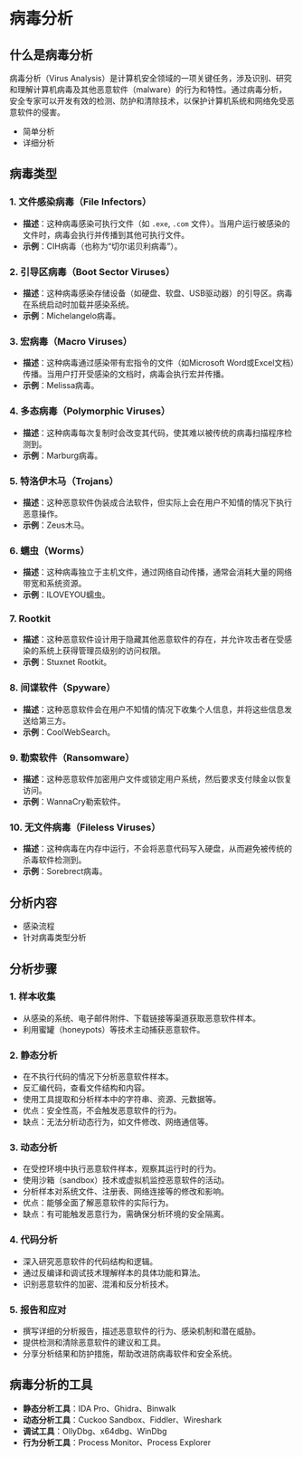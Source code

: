 # 病毒分析

## 什么是病毒分析

病毒分析（Virus Analysis）是计算机安全领域的一项关键任务，涉及识别、研究和理解计算机病毒及其他恶意软件（malware）的行为和特性。通过病毒分析，安全专家可以开发有效的检测、防护和清除技术，以保护计算机系统和网络免受恶意软件的侵害。

- 简单分析
- 详细分析

<DocsAD/>

## 病毒类型

### 1. 文件感染病毒（File Infectors）
- **描述**：这种病毒感染可执行文件（如 `.exe`, `.com` 文件）。当用户运行被感染的文件时，病毒会执行并传播到其他可执行文件。
- **示例**：CIH病毒（也称为“切尔诺贝利病毒”）。

### 2. 引导区病毒（Boot Sector Viruses）
- **描述**：这种病毒感染存储设备（如硬盘、软盘、USB驱动器）的引导区。病毒在系统启动时加载并感染系统。
- **示例**：Michelangelo病毒。

### 3. 宏病毒（Macro Viruses）
- **描述**：这种病毒通过感染带有宏指令的文件（如Microsoft Word或Excel文档）传播。当用户打开受感染的文档时，病毒会执行宏并传播。
- **示例**：Melissa病毒。

### 4. 多态病毒（Polymorphic Viruses）
- **描述**：这种病毒每次复制时会改变其代码，使其难以被传统的病毒扫描程序检测到。
- **示例**：Marburg病毒。

### 5. 特洛伊木马（Trojans）
- **描述**：这种恶意软件伪装成合法软件，但实际上会在用户不知情的情况下执行恶意操作。
- **示例**：Zeus木马。

### 6. 蠕虫（Worms）
- **描述**：这种病毒独立于主机文件，通过网络自动传播，通常会消耗大量的网络带宽和系统资源。
- **示例**：ILOVEYOU蠕虫。

### 7. Rootkit
- **描述**：这种恶意软件设计用于隐藏其他恶意软件的存在，并允许攻击者在受感染的系统上获得管理员级别的访问权限。
- **示例**：Stuxnet Rootkit。

### 8. 间谍软件（Spyware）
- **描述**：这种恶意软件会在用户不知情的情况下收集个人信息，并将这些信息发送给第三方。
- **示例**：CoolWebSearch。

### 9. 勒索软件（Ransomware）
- **描述**：这种恶意软件加密用户文件或锁定用户系统，然后要求支付赎金以恢复访问。
- **示例**：WannaCry勒索软件。

### 10. 无文件病毒（Fileless Viruses）
- **描述**：这种病毒在内存中运行，不会将恶意代码写入硬盘，从而避免被传统的杀毒软件检测到。
- **示例**：Sorebrect病毒。

## 分析内容

- 感染流程
- 针对病毒类型分析

## 分析步骤

### 1. 样本收集
- 从感染的系统、电子邮件附件、下载链接等渠道获取恶意软件样本。
- 利用蜜罐（honeypots）等技术主动捕获恶意软件。

### 2. 静态分析
- 在不执行代码的情况下分析恶意软件样本。
- 反汇编代码，查看文件结构和内容。
- 使用工具提取和分析样本中的字符串、资源、元数据等。
- 优点：安全性高，不会触发恶意软件的行为。
- 缺点：无法分析动态行为，如文件修改、网络通信等。

### 3. 动态分析
- 在受控环境中执行恶意软件样本，观察其运行时的行为。
- 使用沙箱（sandbox）技术或虚拟机监控恶意软件的活动。
- 分析样本对系统文件、注册表、网络连接等的修改和影响。
- 优点：能够全面了解恶意软件的实际行为。
- 缺点：有可能触发恶意行为，需确保分析环境的安全隔离。

### 4. 代码分析
- 深入研究恶意软件的代码结构和逻辑。
- 通过反编译和调试技术理解样本的具体功能和算法。
- 识别恶意软件的加密、混淆和反分析技术。

### 5. 报告和应对
- 撰写详细的分析报告，描述恶意软件的行为、感染机制和潜在威胁。
- 提供检测和清除恶意软件的建议和工具。
- 分享分析结果和防护措施，帮助改进防病毒软件和安全系统。

## 病毒分析的工具

- **静态分析工具**：IDA Pro、Ghidra、Binwalk
- **动态分析工具**：Cuckoo Sandbox、Fiddler、Wireshark
- **调试工具**：OllyDbg、x64dbg、WinDbg
- **行为分析工具**：Process Monitor、Process Explorer

